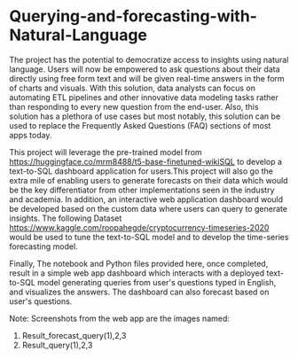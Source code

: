 # Querying-and-forecasting-with-Natural-Language

The project has the potential to democratize access to insights using natural language. Users will now be empowered to ask questions about their data directly using free form text and will be given real-time answers in the form of charts and visuals. With this solution, data analysts can focus on automating ETL pipelines and other innovative data modeling tasks rather than responding to every new question from the end-user. Also, this solution has a plethora of use cases but most notably, this solution can be used to replace the Frequently Asked Questions (FAQ) sections of most apps today.

This project will leverage the pre-trained model from  https://huggingface.co/mrm8488/t5-base-finetuned-wikiSQL  to develop a text-to-SQL dashboard application for users.This project will also go the extra mile of enabling users to generate forecasts on their data which would be the key differentiator from other implementations seen in the industry and academia. In addition, an interactive web application dashboard would be developed based on the custom data where users can query to generate insights. The following Dataset https://www.kaggle.com/roopahegde/cryptocurrency-timeseries-2020 would be used to tune the text-to-SQL model and to develop the time-series forecasting model. 


Finally, The notebook and Python files provided here, once completed, result in a simple web app dashboard which interacts with a deployed text-to-SQL model generating queries from user's questions typed in English, and visualizes the answers. The dashboard can also forecast based on user's questions.

Note:
Screenshots from the web app are the images named:
1. Result_forecast_query(1),2,3
2. Result_query(1),2,3
